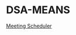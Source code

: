 # DSA-MEANS
[Meeting Scheduler](https://github.com/imshubhampatel/DSA-MEANS/edit/main/meeting_scheduler.md)
